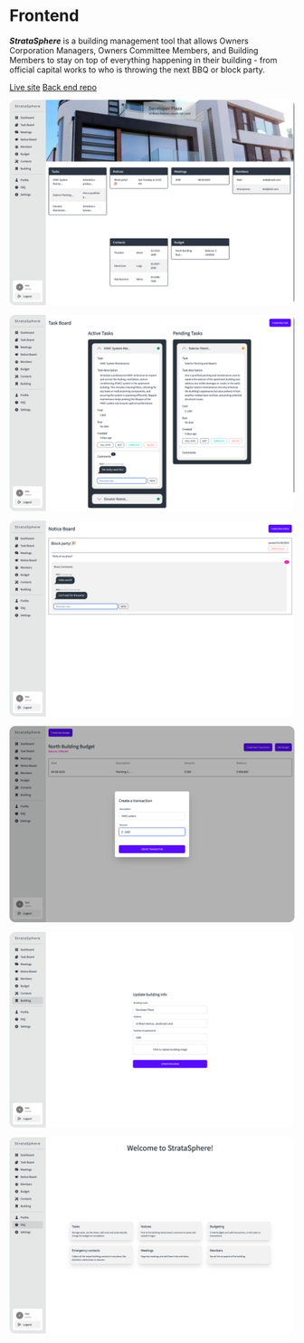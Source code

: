 # Frontend

**_StrataSphere_** is a building management tool that allows Owners Corporation Managers, Owners Committee Members, and Building Members to stay on top of everything happening in their building - from official capital works to who is throwing the next BBQ or block party.

[Live site](https://stratasphere.netlify.app/)
[Back end repo](https://github.com/Manage-My-Block/api)

<p align="center">
  <img src="./docs/Screenshot%20Capture%20-%202023-08-04%20-%2013-55-32.png" style='border-radius: 10px'/>
</p>

<p align="center">
  <img src="./docs/Screenshot%20Capture%20-%202023-08-04%20-%2013-59-26.png" style='border-radius: 10px'/>
</p>

<p align="center">
  <img src="./docs/Screenshot%20Capture%20-%202023-08-04%20-%2013-58-25.png" style='border-radius: 10px'/>
</p>

<p align="center">
  <img src="./docs/Screenshot%20Capture%20-%202023-08-04%20-%2014-00-20.png" style='border-radius: 10px'/>
</p>

<p align="center">
  <img src="./docs/Screenshot%20Capture%20-%202023-08-04%20-%2013-56-31.png" style='border-radius: 10px'/>
</p>

<p align="center">
  <img src="./docs/Screenshot%20Capture%20-%202023-08-04%20-%2013-59-36.png" style='border-radius: 10px'/>
</p>